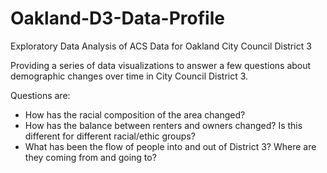 # Oakland-D3-Data-Profile
Exploratory Data Analysis of ACS Data for Oakland City Council District 3

Providing a series of data visualizations to answer a few questions about demographic changes over time in City Council District 3.

Questions are:
- How has the racial composition of the area changed?
- How has the balance between renters and owners changed? Is this different for different racial/ethic groups?
- What has been the flow of people into and out of District 3? Where are they coming from and going to?